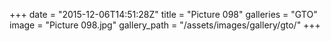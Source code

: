 +++
date = "2015-12-06T14:51:28Z"
title = "Picture 098"
galleries = "GTO"
image = "Picture 098.jpg"
gallery_path = "/assets/images/gallery/gto/"
+++
